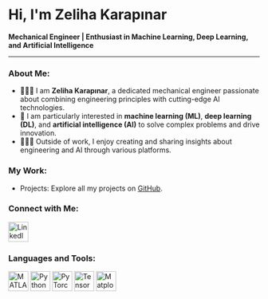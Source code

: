 # Hi, I'm Zeliha Karapınar  

**Mechanical Engineer | Enthusiast in Machine Learning, Deep Learning, and Artificial Intelligence**  

---

### About Me:
- 👩🏻‍🔧 I am **Zeliha Karapınar**, a dedicated mechanical engineer passionate about combining engineering principles with cutting-edge AI technologies.
- 🤖 I am particularly interested in **machine learning (ML)**, **deep learning (DL)**, and **artificial intelligence (AI)** to solve complex problems and drive innovation.
- 👩🏻‍💻 Outside of work, I enjoy creating and sharing insights about engineering and AI through various platforms.



###  My Work:
- Projects: Explore all my projects on [GitHub](https://github.com/zelihakarapinar).

### Connect with Me:
<p align="left">
  <a href="https://www.linkedin.com/in/zeliha-h-karap%C4%B1nar-29434a198/" target="_blank">
    <img src="https://upload.wikimedia.org/wikipedia/commons/e/e9/Linkedin_icon.svg" alt="LinkedIn" width="40" height="40"/>
  </a>
</p>


### Languages and Tools:
<p align="left">
  <img src="https://upload.wikimedia.org/wikipedia/commons/2/21/Matlab_Logo.png" alt="MATLAB" width="40" height="40"/>
  <img src="https://upload.wikimedia.org/wikipedia/commons/c/c3/Python-logo-notext.svg" alt="Python" width="40" height="40"/>
  <img src="https://upload.wikimedia.org/wikipedia/commons/1/10/PyTorch_logo_icon.svg" alt="PyTorch" width="40" height="40"/>
  <img src="https://upload.wikimedia.org/wikipedia/commons/2/2d/Tensorflow_logo.svg" alt="TensorFlow" width="40" height="40"/>
  <img src="https://matplotlib.org/_static/images/logo2.svg" alt="Matplotlib" width="40" height="40"/>
</p>



